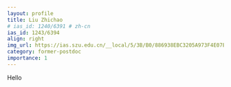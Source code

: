```yaml
---
layout: profile
title: Liu Zhichao
# ias_id: 1240/6391 # zh-cn
ias_id: 1243/6394
align: right
img_url: https://ias.szu.edu.cn/__local/5/3B/B0/886938EBC3205A973F4E07E9BE7_56AE41E8_30983.jpg
category: former-postdoc
importance: 1
---
```


Hello
